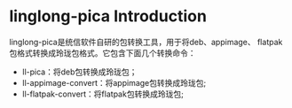 <!--
SPDX-FileCopyrightText: 2023 UnionTech Software Technology Co., Ltd.

SPDX-License-Identifier: LGPL-3.0-or-later
-->

# linglong-pica Introduction

linglong-pica是统信软件自研的包转换工具，用于将deb、appimage、 flatpak包格式转换成玲珑包格式。它包含下面几个转换命令：

- ll-pica：将deb包转换成玲珑包；
- ll-appimage-convert：将appimage包转换成玲珑包;
- ll-flatpak-convert：将flatpak包转换成玲珑包;
